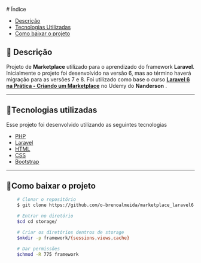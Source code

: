 ﻿﻿# Índice
- [Descrição](#descricao)  
- [Tecnologias Utilizadas ](#tecnologias-utilizadas)
- [Como baixar o projeto  ](#como-baixar-o-projeto)

## 🔖 Descrição

Projeto de **Marketplace** utilizado para o aprendizado do framework **Laravel**. Inicialmente o projeto foi desenvolvido na versão 6, mas ao término haverá migração para as versões 7 e 8. Foi utilizado como base o curso [**Laravel 6 na Prática - Criando um Marketplace**](https://www.udemy.com/course/laravel-6-na-pratica) no Udemy do **Nanderson** .

---

## 🚀Tecnologias utilizadas

Esse projeto foi desenvolvido utilizando as seguintes tecnologias

- [PHP](https://https://https://www.php.net/)  
- [Laravel](https://laravel.com/)
- [HTML](https://www.w3schools.com/html/)
- [CSS](https://www.w3schools.com/css/default.asp)
- [Bootstrap](https://getbootstrap.com/)

---

## 📂Como baixar o projeto

```bash
    # Clonar o repositório
    $ git clone https://github.com/o-brenoalmeida/marketplace_laravel6.git

    # Entrar no diretório
    $cd cd storage/

    # Criar os diretórios dentros de storage
    $mkdir -p framework/{sessions,views,cache}

    # Dar permissões
    $chmod -R 775 framework

```